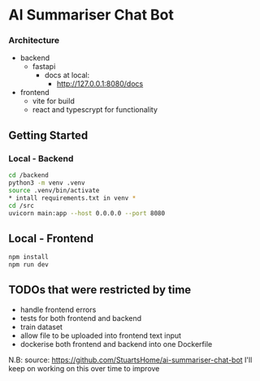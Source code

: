 # AI Summariser Chat Bot
### Architecture
- backend
  - fastapi
    - docs at local:
      - http://127.0.0.1:8080/docs
- frontend
  - vite for build
  - react and typescrypt for functionality


## Getting Started
### Local - Backend
```sh
cd /backend
python3 -m venv .venv
source .venv/bin/activate
* intall requirements.txt in venv *
cd /src
uvicorn main:app --host 0.0.0.0 --port 8080
```

## Local - Frontend
```sh
npm install
npm run dev
```

## TODOs that were restricted by time  
- handle frontend errors
- tests for both frontend and backend
- train dataset
- allow file to be uploaded into frontend text input
- dockerise both frontend and backend into one Dockerfile


N.B:
source: https://github.com/StuartsHome/ai-summariser-chat-bot
I'll keep on working on this over time to improve

